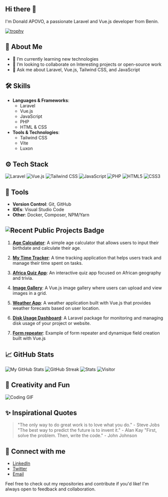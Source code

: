 ## Hi there 👋

I'm Donald APOVO, a passionate Laravel and Vue.js developer from Benin.

[![trophy](https://github-profile-trophy.vercel.app/?username=Donald1597&theme=onedark)](https://github.com/ryo-ma/github-profile-trophy)

## 🚀 About Me
- 🌱 I’m currently learning new technologies 
- 👯 I’m looking to collaborate on Interesting projects or open-source work
- 💬 Ask me about Laravel, Vue.js, Tailwind CSS, and JavaScript
  
## 🛠️ Skills
- **Languages & Frameworks**: 
  - Laravel
  - Vue.js
  - JavaScript
  - PHP
  - HTML & CSS
- **Tools & Technologies**:
  - Tailwind CSS
  - Vite
  - Luxon

## ⚙️ Tech Stack
![Laravel](https://img.shields.io/badge/Laravel-FF2D20?style=for-the-badge&logo=laravel&logoColor=white)
![Vue.js](https://img.shields.io/badge/Vue.js-4FC08D?style=for-the-badge&logo=vue.js&logoColor=white)
![Tailwind CSS](https://img.shields.io/badge/Tailwind_CSS-38B2AC?style=for-the-badge&logo=tailwind-css&logoColor=white)
![JavaScript](https://img.shields.io/badge/JavaScript-F7DF1E?style=for-the-badge&logo=javascript&logoColor=black)
![PHP](https://img.shields.io/badge/PHP-777BB4?style=for-the-badge&logo=php&logoColor=white)
![HTML5](https://img.shields.io/badge/HTML5-E34F26?style=for-the-badge&logo=html5&logoColor=white)
![CSS3](https://img.shields.io/badge/CSS3-1572B6?style=for-the-badge&logo=css3&logoColor=white)

## 🔧 Tools
- **Version Control**: Git, GitHub
- **IDEs**: Visual Studio Code
- **Other**: Docker, Composer, NPM/Yarn

## ![Recent Public Projects Badge](https://img.shields.io/badge/Recent%20Public%20Projects-Showcase-blue)

1. [**Age Calculator**](https://donald1597.github.io/age-calculator/): A simple age calculator that allows users to input their birthdate and calculate their age.

2. [**My Time Tracker**](https://donald1597.github.io/my-time-tracker/): A time tracking application that helps users track and manage their time spent on tasks.

3. [**Africa Quiz App**](https://donald1597.github.io/africa-quiz-app/): An interactive quiz app focused on African geography and trivia.

4. [**Image Gallery**](https://donald1597.github.io/image-gallery/): A Vue.js image gallery where users can upload and view images in a grid.

5. [**Weather App**](https://donald1597.github.io/vue-weather-app/): A weather application built with Vue.js that provides weather forecasts based on user location.

6. [**Disk Usage Dashboard**](https://github.com/Donald1597/disk-usage): A Laravel package for monitoring and managing disk usage of your project or website.

7. [**Form repeater**](https://donald1597.github.io/form-repeater/): Example of form repeater and dynamique field creation built with Vue.js 



## 📈 GitHub Stats
![My GitHub Stats](https://github-readme-stats.vercel.app/api?username=Donald1597&show_icons=true&theme=radical)
![GitHub Streak](https://github-readme-streak-stats.herokuapp.com/?user=Donald1597&theme=dark)
![Stats](https://github-readme-stats.vercel.app/api/top-langs/?username=Donald1597&amp;theme=dracula&amp;hide_langs_below=1)
![Visitor](https://pageview.vercel.app/?github_user=Donald1597)

## 🎨 Creativity and Fun
![Coding GIF](https://media.giphy.com/media/13HgwGsXF0aiGY/giphy.gif)

## ✨ Inspirational Quotes
> "The only way to do great work is to love what you do." - Steve Jobs
> "The best way to predict the future is to invent it." - Alan Kay
> "First, solve the problem. Then, write the code." - John Johnson


## 🔗 Connect with me
- [LinkedIn](https://www.linkedin.com/in/donaldapovo)
- [Twitter](https://twitter.com/Dnld_Csnv)
- [Email](mailto:apovodonald@gmail.com)


Feel free to check out my repositories and contribute if you'd like! I'm always open to feedback and collaboration.



